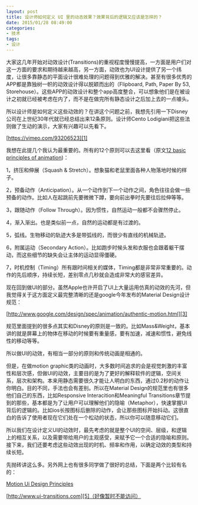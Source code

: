 ```yaml
---
layout: post
title: 设计师如何定义 UI 里的动态效果？效果背后的逻辑又应该是怎样的？
date: 2015/01/28 08:49:00
categories: 
- 技术
tags: 
- 设计
---
```


大家这几年开始对动效设计(Transitions)的重视程度慢慢提高，一方面是用户们对这一方面的要求和期待越来越高，另一方面，动效也为UI设计提供了另一个纬度，让很多靠静态的平面设计很难处理的问题得到优雅的解决。甚至有很多优秀的APP都是靠独树一帜的动效设计得以脱颖而出的（Flipboard, Path, Paper By 53, Storehouse）。这些APP的动效设计和整个app高度整合，可以想象他们是在被设计之初就已经被考虑在内了，而不是在做完所有静态设计之后加上去的一点噱头。

所以设计师是如何定义这些动效的？在讲这个问题之前，我想先引用一下Disney公司在上世纪30年代就已经总结出来12条原则。设计师Cento Lodigiani把这些法则做了生动的演示，大家有兴趣可以先看下。

[https://vimeo.com/93206523][1]

我想在此提几个我认为最重要的。所有的12个原则可以去这里看（原文[12 basic principles of animation][2])：

1，挤压和伸展（Squash &amp; Stretch）。想象猫和老鼠里面各种人物落地时候的样子。

2，预备动作（Anticipation）。从一个动作到下一个动作之间，角色往往会做一些预备的动作。比如人在起跳前先要微微下蹲，要向前出拳时先要往后拉伸等等。

3，跟随动作（Follow Through）。因为惯性，自然运动一般都不会骤然停止。

4，渐入渐出。也是类似前一点，自然的运动都是有过渡的。

5，弧线。生物移动的轨迹大多是带弧线的，而很少有直线的机械轨迹。

6，附属运动（Secondary Action）。比如跑步时候头发和衣服也会跟着躯干摆动，而这些细节的缺失会让主体的运动显得僵硬。

7，时机控制（Timing）所有跟时间相关的媒体，Timing都是非常非常重要的。动作的先后顺序，持续长短，差别零点几秒就会造成非常大的感官差异。

现在回到做UI的部分。虽然Apple也许开启了UI上大量运用仿真的动效的先河，但我觉得关于这方面定义最完整清晰的还是google今年发布的Material Design设计规范：

[http://www.google.com/design/spec/animation/authentic-motion.html][3]

规范里面提到的很多点其实和Disney的原则是一致的。比如Mass&Weight，基本讲的就是屏幕上的物体在移动的时候要有重量感，要有加速，减速和惯性，避免线性的移动等等。

所以做UI的动效，有相当一部分的原则和传统动画是相通的。

但是，在做motion graphic类的动画时，大多数时间追求的会是视觉刺激的丰富性和层次感，但做UI的动效，主要目的是为了更好的解释软件的逻辑，空间关系，层次和架构。本来用静态需要很久才能让人明白的东西，通过0.2秒的动作让你明白。目的不同，手法也会有差别。所以在Material Design的规范里也有很多他们自己的东西，比如Responsive Interacition和Meaningful Transitions章节提到的那些，基本都是为了让用户可以理解他们的隐喻（Metaphor），快速掌握UI背后的逻辑的。比如ios长按图标后删除的动作，会让那些图标开始抖动。这很直白的告诉了使用者现在它们处在一个松动的状态，所以你可以随意移动它们。

所以我们在设计定义UI的动效时，最先考虑的就是整个UI的空间、层级，和逻辑上的相互关系，以及需要带给用户的主观感受，来赋予它一个合适的隐喻和原则。接下来，我们还要考虑这些动效出现的时机、频率和作用，以确定动效的类型和持续长短。

先抛砖讲这么多。另外网上也有很多同学做了很好的总结，下面是两个比较有名的：

[Motion Ui Design Principles][4]

[http://www.ui-transitions.com][5]（好像暂时不能访问）

 [1]: https://vimeo.com/93206523

 [2]: http://en.wikipedia.org/wiki/12_basic_principles_of_animation

 [3]: http://www.google.com/design/spec/animation/authentic-motion.html

 [4]: http://www.beyondkinetic.com/motion-ui-design-principles/

 [5]: http://www.ui-transitions.com

